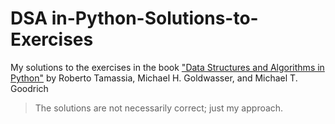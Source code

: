 # DSA in-Python-Solutions-to-Exercises
 My solutions to the exercises in the book ["Data Structures and Algorithms in Python"](https://www.amazon.com/Structures-Algorithms-Python-Michael-Goodrich/dp/1118290275) by Roberto Tamassia, Michael H. Goldwasser, and Michael T. Goodrich 
 > The solutions are not necessarily correct; just my approach.
